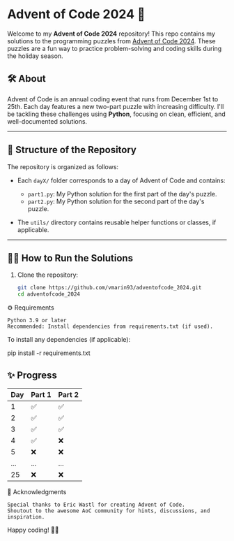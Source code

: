 # Advent of Code 2024 🎄

Welcome to my **Advent of Code 2024** repository! This repo contains my solutions to the programming puzzles from [Advent of Code 2024](https://adventofcode.com/2024). These puzzles are a fun way to practice problem-solving and coding skills during the holiday season.

## 🛠 About

Advent of Code is an annual coding event that runs from December 1st to 25th. Each day features a new two-part puzzle with increasing difficulty. I'll be tackling these challenges using **Python**, focusing on clean, efficient, and well-documented solutions.

---

## 🚀 Structure of the Repository

The repository is organized as follows:

- Each `dayX/` folder corresponds to a day of Advent of Code and contains:
  - `part1.py`: My Python solution for the first part of the day's puzzle.
  - `part2.py`: My Python solution for the second part of the day's puzzle.

- The `utils/` directory contains reusable helper functions or classes, if applicable.

---

## 🧑‍💻 How to Run the Solutions

1. Clone the repository:
   ```bash
   git clone https://github.com/vmarin93/adventofcode_2024.git
   cd adventofcode_2024


⚙️ Requirements

    Python 3.9 or later
    Recommended: Install dependencies from requirements.txt (if used).

To install any dependencies (if applicable):

pip install -r requirements.txt

## ✨ Progress

| Day  | Part 1 | Part 2 |
|------|--------|--------|
| 1    | ✅      | ✅      |
| 2    | ✅      | ✅       |
| 3    | ✅       | ✅       |
| 4    | ✅       | ❌      |
| 5    | ❌      | ❌      |
| ...  | ...    | ...    |
| 25   | ❌      | ❌      |


🎁 Acknowledgments

    Special thanks to Eric Wastl for creating Advent of Code.
    Shoutout to the awesome AoC community for hints, discussions, and inspiration.

Happy coding! 🎄✨
